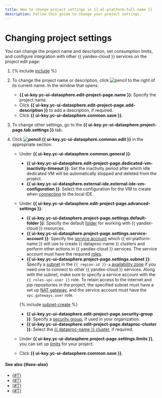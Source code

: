 ```yaml
---
title: How to change project settings in {{ ml-platform-full-name }}
description: Follow this guide to change your project settings.
---
```


# Changing project settings

You can change the project name and description, set consumption limits, and configure integration with other {{ yandex-cloud }} services on the project edit page:

1. {% include [include](../../../_includes/datasphere/ui-find-project.md) %}
1. To change the project name or description, click ![pencil](../../../_assets/console-icons/pencil-to-line.svg) to the right of its current name. In the window that opens:
   * **{{ ui-key.yc-ui-datasphere.edit-project-page.name }}**: Specify the project name.
   * Click **{{ ui-key.yc-ui-datasphere.edit-project-page.add-description }}** to add a description, if required.
   * Click **{{ ui-key.yc-ui-datasphere.common.save }}**.
1. To change other settings, go to the **{{ ui-key.yc-ui-datasphere.project-page.tab.settings }}** tab.
1. Click **![pencil](../../../_assets/console-icons/pencil-to-line.svg) {{ ui-key.yc-ui-datasphere.common.edit }}** in the appropriate section.

   * Under **{{ ui-key.yc-ui-datasphere.common.general }}**:

     * **{{ ui-key.yc-ui-datasphere.edit-project-page.dedicated-vm-inactivity-timeout }}**: Set the inactivity period after which idle dedicated VM will be automatically stopped and deleted from the project.
     * **{{ ui-key.yc-ui-datasphere.external-ide.external-ide-vm-configuration }}**: Select the configuration for the VM to create when [connecting](remote-connect.md) to the local IDE.

   * Under **{{ ui-key.yc-ui-datasphere.edit-project-page.advanced-settings }}**:

     * **{{ ui-key.yc-ui-datasphere.project-page.settings.default-folder }}**: Specify the default [folder](../../../resource-manager/concepts/resources-hierarchy.md#folder) for working with {{ yandex-cloud }} resources.
     * **{{ ui-key.yc-ui-datasphere.project-page.settings.service-account }}**: Specify the [service account](../../../iam/concepts/users/service-accounts.md) which {{ ml-platform-name }} will use to create {{ dataproc-name }} clusters and perform other actions in {{ yandex-cloud }} services. The service account must have the required [roles](../../../iam/concepts/access-control/roles).
     * **{{ ui-key.yc-ui-datasphere.project-page.settings.subnet }}**: Specify a [subnet](../../../vpc/concepts/network.md#subnet) in the `{{ region-id }}-a` [availability zone](../../../overview/concepts/geo-scope.md) if you need one to connect to other {{ yandex-cloud }} services. Along with the subnet, make sure to specify a service account with the `{{ roles-vpc-user }}` role. To retain access to the internet and pip repositories in the project, the specified subnet must have a set up [NAT gateway](../../../vpc/concepts/gateways.md), and the service account must have the `vpc.gateways.user` role.

     {% include [subnet-create](../../../_includes/subnet-create.md) %}

     * **{{ ui-key.yc-ui-datasphere.edit-project-page.security-group }}**: Specify a [security group](../../../vpc/concepts/security-groups.md), if used in your organization.
     * **{{ ui-key.yc-ui-datasphere.edit-project-page.dataproc-cluster }}**: Select the [{{ dataproc-name }} cluster](../../../data-proc/operations/cluster-create.md), if required.

   * Under **{{ ui-key.yc-ui-datasphere.project-page.settings.limits }}**, you can set up [limits](restrictions.md) for your project.

   * Click **{{ ui-key.yc-ui-datasphere.common.save }}**.

#### See also {#see-also}

* [{#T}](restrictions.md)
* [{#T}](install-dependencies.md)
* [{#T}](control-compute-resources.md)
* [{#T}](../user-images.md)

